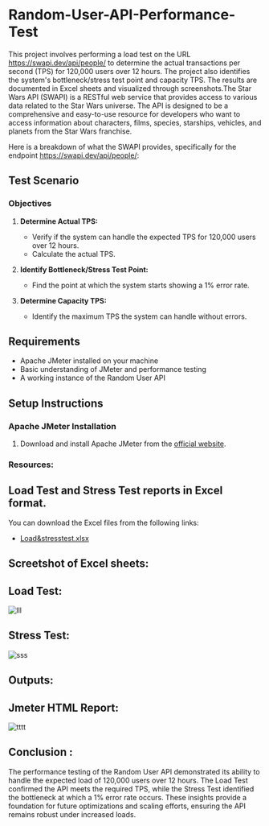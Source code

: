 # Random-User-API-Performance-Test

This project involves performing a load test on the URL https://swapi.dev/api/people/ to determine the actual transactions per second (TPS) for 120,000 users over 12 hours. The project also identifies the system's bottleneck/stress test point and capacity TPS. The results are documented in Excel sheets and visualized through screenshots.The Star Wars API (SWAPI) is a RESTful web service that provides access to various data related to the Star Wars universe. The API is designed to be a comprehensive and easy-to-use resource for developers who want to access information about characters, films, species, starships, vehicles, and planets from the Star Wars franchise.

Here is a breakdown of what the SWAPI provides, specifically for the endpoint https://swapi.dev/api/people/:

## Test Scenario

### Objectives

1. **Determine Actual TPS:**
   - Verify if the system can handle the expected TPS for 120,000 users over 12 hours.
   - Calculate the actual TPS.

2. **Identify Bottleneck/Stress Test Point:**
   - Find the point at which the system starts showing a 1% error rate.

3. **Determine Capacity TPS:**
   - Identify the maximum TPS the system can handle without errors.

## Requirements

- Apache JMeter installed on your machine
- Basic understanding of JMeter and performance testing
- A working instance of the Random User API

## Setup Instructions

### Apache JMeter Installation
1. Download and install Apache JMeter from the [official website](https://jmeter.apache.org/download_jmeter.cgi).


### Resources:

## Load Test and Stress Test reports in Excel format.
You can download the Excel files from the following links:
- [Load&stresstest.xlsx](https://docs.google.com/spreadsheets/d/1NQoul8f9fX15vutBTHN46yBVwDtDyF7A/edit?usp=sharing&ouid=106900521374584856661&rtpof=true&sd=true)

## Screetshot of Excel sheets:

## Load Test:

![lll](https://github.com/ShuhanaRiya09/transaction-api-jmeter/assets/108625095/ff1ba465-6688-47ca-8641-d0e399033496)

## Stress Test:

![sss](https://github.com/ShuhanaRiya09/transaction-api-jmeter/assets/108625095/fd0ef2c9-584e-47ad-aafa-91d60c18a26b)



## Outputs:

## Jmeter HTML Report:

![tttt](https://github.com/ShuhanaRiya09/transaction-api-jmeter/assets/108625095/45f2055c-46ef-42ef-b956-0d8e55d7adf9)



## Conclusion :
The performance testing of the Random User API demonstrated its ability to handle the expected load of 120,000 users over 12 hours. The Load Test confirmed the API meets the required TPS, while the Stress Test identified the bottleneck at which a 1% error rate occurs. These insights provide a foundation for future optimizations and scaling efforts, ensuring the API remains robust under increased loads.
